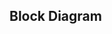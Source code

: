 ## Block Diagram

<rk-img
  src="/assets/images/datasheet/rak9003-poe-hat/poe-hat-block-diagram.png"
  width="100%"
  figure-number="1"
  caption="PoE HAT Block Diagram"
/>

